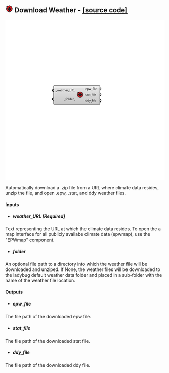 ## ![](../../images/icons/Download_Weather.png) Download Weather - [[source code]](https://github.com/ladybug-tools/ladybug-grasshopper/blob/master/ladybug_grasshopper/src//LB%20Download%20Weather.py)

![](../../images/components/Download_Weather.png)

Automatically download a .zip file from a URL where climate data resides,
 unzip the file, and open .epw, .stat, and ddy weather files.
 



#### Inputs
* ##### weather_URL [Required]
Text representing the URL at which the climate data resides.  To open the a map interface for all publicly availabe climate data (epwmap), use the "EPWmap" component. 
* ##### folder 
An optional file path to a directory into which the weather file will be downloaded and unziped.  If None, the weather files will be downloaded to the ladybug default weather data folder and placed in a sub-folder with the name of the weather file location. 

#### Outputs
* ##### epw_file
The file path of the downloaded epw file.
* ##### stat_file
The file path of the downloaded stat file.
* ##### ddy_file
The file path of the downloaded ddy file.